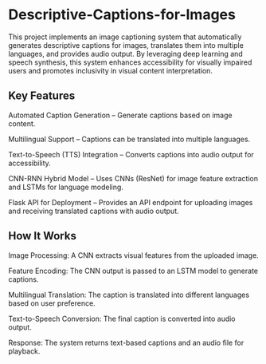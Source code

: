 # Descriptive-Captions-for-Images

This project implements an  image captioning system that automatically generates descriptive captions for images, translates them into multiple languages, and provides audio output. By leveraging deep learning and speech synthesis, this system enhances accessibility for visually impaired users and promotes inclusivity in visual content interpretation.

## Key Features

Automated Caption Generation – Generate captions based on image content.

Multilingual Support – Captions can be translated into multiple languages.

Text-to-Speech (TTS) Integration – Converts captions into audio output for accessibility.

CNN-RNN Hybrid Model – Uses CNNs (ResNet) for image feature extraction and LSTMs for language modeling.

Flask API for Deployment – Provides an API endpoint for uploading images and receiving translated captions with audio output.


## How It Works

Image Processing: A CNN extracts visual features from the uploaded image.

Feature Encoding: The CNN output is passed to an LSTM model to generate captions.

Multilingual Translation: The caption is translated into different languages based on user preference.

Text-to-Speech Conversion: The final caption is converted into audio output.

Response: The system returns text-based captions and an audio file for playback.
